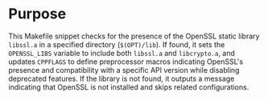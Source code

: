 # Purpose
This Makefile snippet checks for the presence of the OpenSSL static library `libssl.a` in a specified directory (`$(OPT)/lib`). If found, it sets the `OPENSSL_LIBS` variable to include both `libssl.a` and `libcrypto.a`, and updates `CPPFLAGS` to define preprocessor macros indicating OpenSSL's presence and compatibility with a specific API version while disabling deprecated features. If the library is not found, it outputs a message indicating that OpenSSL is not installed and skips related configurations.
